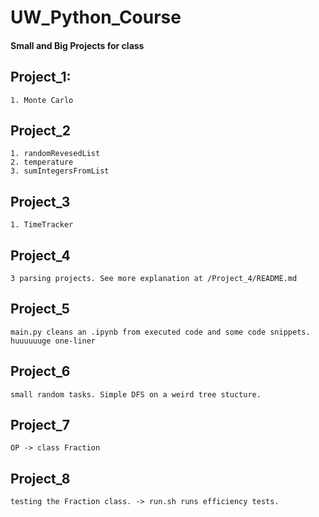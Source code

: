 # UW_Python_Course
#### Small and Big Projects for class

## Project_1:
	1. Monte Carlo 

## Project_2
	1. randomRevesedList
	2. temperature
	3. sumIntegersFromList

## Project_3
	1. TimeTracker

## Project_4
	3 parsing projects. See more explanation at /Project_4/README.md

## Project_5
	main.py cleans an .ipynb from executed code and some code snippets.
	huuuuuuge one-liner

## Project_6
	small random tasks. Simple DFS on a weird tree stucture.

## Project_7
	OP -> class Fraction

## Project_8
	testing the Fraction class. -> run.sh runs efficiency tests.